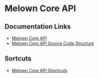 # Melown Core API

## Documentation Links
 * [Melown Core API](https://gitlab.citationtech.net/vts/melown-core-api/wikis/home)
 * [Melown Core API Source Code Structure](https://gitlab.citationtech.net/vts/melown-core-api/wikis/source-code-documentation)
 
## Sortcuts
 * [Melown Core API Shortcuts](https://gitlab.citationtech.net/vts/melown-core-api/wikis/shortcuts)
 